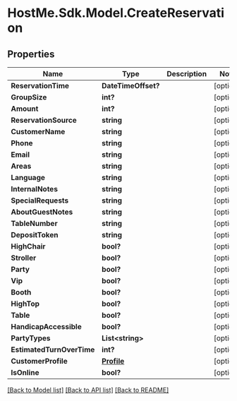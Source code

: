 # HostMe.Sdk.Model.CreateReservation
## Properties

Name | Type | Description | Notes
------------ | ------------- | ------------- | -------------
**ReservationTime** | **DateTimeOffset?** |  | [optional] 
**GroupSize** | **int?** |  | [optional] 
**Amount** | **int?** |  | [optional] 
**ReservationSource** | **string** |  | [optional] 
**CustomerName** | **string** |  | [optional] 
**Phone** | **string** |  | [optional] 
**Email** | **string** |  | [optional] 
**Areas** | **string** |  | [optional] 
**Language** | **string** |  | [optional] 
**InternalNotes** | **string** |  | [optional] 
**SpecialRequests** | **string** |  | [optional] 
**AboutGuestNotes** | **string** |  | [optional] 
**TableNumber** | **string** |  | [optional] 
**DepositToken** | **string** |  | [optional] 
**HighChair** | **bool?** |  | [optional] 
**Stroller** | **bool?** |  | [optional] 
**Party** | **bool?** |  | [optional] 
**Vip** | **bool?** |  | [optional] 
**Booth** | **bool?** |  | [optional] 
**HighTop** | **bool?** |  | [optional] 
**Table** | **bool?** |  | [optional] 
**HandicapAccessible** | **bool?** |  | [optional] 
**PartyTypes** | **List&lt;string&gt;** |  | [optional] 
**EstimatedTurnOverTime** | **int?** |  | [optional] 
**CustomerProfile** | [**Profile**](Profile.md) |  | [optional] 
**IsOnline** | **bool?** |  | [optional] 

[[Back to Model list]](../README.md#documentation-for-models) [[Back to API list]](../README.md#documentation-for-api-endpoints) [[Back to README]](../README.md)

